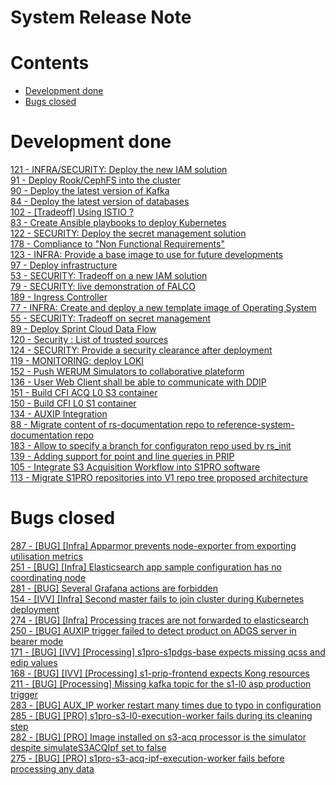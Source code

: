 
System Release Note
===================

Contents
========

* [Development done](#development-done)
* [Bugs closed](#bugs-closed)

# Development done
  
[121 - INFRA/SECURITY: Deploy the new IAM solution](https://github.com/COPRS/rs-issues/issues/121)  
[91 - Deploy Rook/CephFS into the cluster](https://github.com/COPRS/rs-issues/issues/91)  
[90 - Deploy the latest version of Kafka](https://github.com/COPRS/rs-issues/issues/90)  
[84 - Deploy the latest version of databases](https://github.com/COPRS/rs-issues/issues/84)  
[102 - [Tradeoff] Using ISTIO ?](https://github.com/COPRS/rs-issues/issues/102)  
[83 - Create Ansible playbooks to deploy Kubernetes](https://github.com/COPRS/rs-issues/issues/83)  
[122 - SECURITY: Deploy the secret management solution](https://github.com/COPRS/rs-issues/issues/122)  
[178 - Compliance to "Non Functional Requirements"](https://github.com/COPRS/rs-issues/issues/178)  
[123 - INFRA: Provide a base image to use for future developments](https://github.com/COPRS/rs-issues/issues/123)  
[97 - Deploy infrastructure ](https://github.com/COPRS/rs-issues/issues/97)  
[53 - SECURITY: Tradeoff on a new IAM solution](https://github.com/COPRS/rs-issues/issues/53)  
[79 - SECURITY: live demonstration of FALCO](https://github.com/COPRS/rs-issues/issues/79)  
[189 - Ingress Controller](https://github.com/COPRS/rs-issues/issues/189)  
[77 - INFRA: Create and deploy a new template image of Operating System](https://github.com/COPRS/rs-issues/issues/77)  
[55 - SECURITY: Tradeoff on secret management](https://github.com/COPRS/rs-issues/issues/55)  
[89 - Deploy Sprint Cloud Data Flow](https://github.com/COPRS/rs-issues/issues/89)  
[120 - Security : List of trusted sources](https://github.com/COPRS/rs-issues/issues/120)  
[124 - SECURITY: Provide a security clearance after deployment](https://github.com/COPRS/rs-issues/issues/124)  
[119 - MONITORING: deploy LOKI](https://github.com/COPRS/rs-issues/issues/119)  
[152 - Push WERUM Simulators to collaborative plateform](https://github.com/COPRS/rs-issues/issues/152)  
[136 - User Web Client shall be able to communicate with DDIP](https://github.com/COPRS/rs-issues/issues/136)  
[151 - Build CFI ACQ L0 S3 container](https://github.com/COPRS/rs-issues/issues/151)  
[150 - Build CFI L0 S1 container](https://github.com/COPRS/rs-issues/issues/150)  
[134 - AUXIP Integration](https://github.com/COPRS/rs-issues/issues/134)  
[88 - Migrate content of rs-documentation repo to reference-system-documentation repo](https://github.com/COPRS/rs-issues/issues/88)  
[183 - Allow to specify a branch for configuraton repo used by rs_init](https://github.com/COPRS/rs-issues/issues/183)  
[139 - Adding support for point and line queries in PRIP](https://github.com/COPRS/rs-issues/issues/139)  
[105 - Integrate S3 Acquisition Workflow into S1PRO software](https://github.com/COPRS/rs-issues/issues/105)  
[113 - Migrate S1PRO repositories into V1 repo tree proposed architecture](https://github.com/COPRS/rs-issues/issues/113)
# Bugs closed
  
[287 - [BUG] [Infra] Apparmor prevents node-exporter from exporting utilisation metrics](https://github.com/COPRS/rs-issues/issues/287)  
[251 - [BUG] [Infra] Elasticsearch app sample configuration has no coordinating node](https://github.com/COPRS/rs-issues/issues/251)  
[281 - [BUG] Several Grafana actions are forbidden](https://github.com/COPRS/rs-issues/issues/281)  
[154 - [IVV] [Infra] Second master fails to join cluster during Kubernetes deployment](https://github.com/COPRS/rs-issues/issues/154)  
[274 - [BUG] [Infra] Processing traces are not forwarded to elasticsearch](https://github.com/COPRS/rs-issues/issues/274)  
[250 - [BUG] AUXIP trigger failed to detect product on ADGS server in bearer mode](https://github.com/COPRS/rs-issues/issues/250)  
[171 - [BUG] [IVV] [Processing] s1pro-s1pdgs-base expects missing qcss and edip values](https://github.com/COPRS/rs-issues/issues/171)  
[168 - [BUG] [IVV] [Processing] s1-prip-frontend expects Kong resources](https://github.com/COPRS/rs-issues/issues/168)  
[211 - [BUG] [Processing] Missing kafka topic for the s1-l0 asp production trigger](https://github.com/COPRS/rs-issues/issues/211)  
[283 - [BUG] AUX_IP  worker restart many times due to typo in configuration](https://github.com/COPRS/rs-issues/issues/283)  
[285 - [BUG] [PRO] s1pro-s3-l0-execution-worker fails during its cleaning step](https://github.com/COPRS/rs-issues/issues/285)  
[282 - [BUG] [PRO] Image installed on s3-acq processor is the simulator despite simulateS3ACQIpf set to false](https://github.com/COPRS/rs-issues/issues/282)  
[275 - [BUG] [PRO] s1pro-s3-acq-ipf-execution-worker fails before processing any data](https://github.com/COPRS/rs-issues/issues/275)
